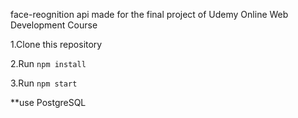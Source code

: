 face-reognition api made for the final project of Udemy Online Web Development Course

1.Clone this repository

2.Run `npm install`

3.Run `npm start`

**use PostgreSQL
